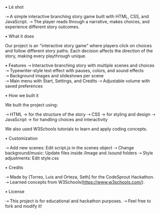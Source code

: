 • Lé shot

⇢ A simple interactive branching story game built with HTML, CSS, and JavaScript.
⇢ The player reads through a narrative, makes choices, and experience different story outcomes.


• What it does

Our project is an "interactive story game" where players click on choices and follow different story paths. Each decision affects the direction of the story, making every playthrough unique.

• Features
⇢ Interactive branching   story   with   multiple   scenes   and   choices  
⇢ Typewriter-style   text   effect   with   pauses,   colors,   and   sound effects  
⇢ Background   images and slideshows per scene  
⇢ Main  menu   with   Start,  Settings, and  Credits
⇢ Adjustable   volume   with   saved   preferences 

• How we built it

We built the project using:

⇢ HTML → for the structure of the story
⇢ CSS → for styling and design
⇢ JavaScript → for handling choices and interactivity

We also used W3Schools tutorials to learn and apply coding concepts.

• Customization

⇢ Add new scenes: Edit script.js in the scenes object
⇢ Change background/music: Update files inside /Image and /sound folders
⇢ Style adjustments: Edit style.css

• Credits

⇢ Made by [Torres, Luis and Orteza, Seth] for the CodeSprout Hackathon.
⇢ Learned concepts from W3Schools(https://www.w3schools.com/).

• License

⇢ This project is for educational and hackathon purposes.
⇢ Feel free to fork and modify it!


